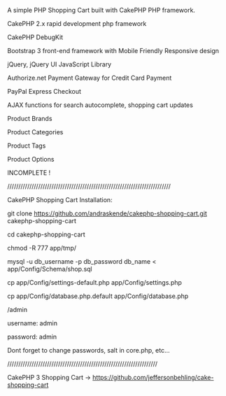 A simple PHP Shopping Cart built with CakePHP PHP framework.

CakePHP 2.x rapid development php framework

CakePHP DebugKit

Bootstrap 3 front-end framework with Mobile Friendly Responsive design

jQuery, jQuery UI JavaScript Library

Authorize.net Payment Gateway for Credit Card Payment

PayPal Express Checkout

AJAX functions for search autocomplete, shopping cart updates

Product Brands

Product Categories

Product Tags

Product Options

INCOMPLETE !

//////////////////////////////////////////////////////////////////////////

CakePHP Shopping Cart Installation:

git clone https://github.com/andraskende/cakephp-shopping-cart.git cakephp-shopping-cart

cd cakephp-shopping-cart

chmod -R 777 app/tmp/

mysql -u db_username -p db_password db_name < app/Config/Schema/shop.sql

cp app/Config/settings-default.php app/Config/settings.php

cp app/Config/database.php.default app/Config/database.php

/admin

username: admin

password: admin

Dont forget to change passwords, salt in core.php, etc...

////////////////////////////////////////////////////////////////////

CakePHP 3 Shopping Cart -> https://github.com/jeffersonbehling/cake-shopping-cart

